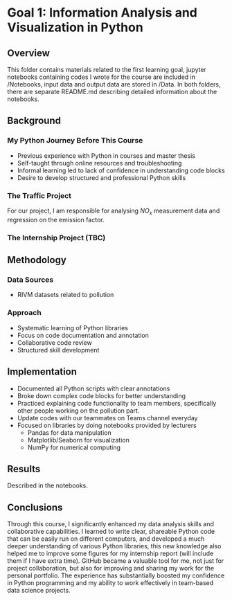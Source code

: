 # Goal 1: Information Analysis and Visualization in Python

## Overview
This folder contains materials related to the first learning goal, jupyter notebooks containing codes I wrote for the course are included in /Notebooks, input data and output data are stored in /Data. In both folders, there are separate README.md describing detailed information about the notebooks.

## Background
### My Python Journey Before This Course
- Previous experience with Python in courses and master thesis
- Self-taught through online resources and troubleshooting
- Informal learning led to lack of confidence in understanding code blocks
- Desire to develop structured and professional Python skills
  
### The Traffic Project
For our project, I am responsible for analysing $NO_x$ measurement data and regression on the emission factor.
 
### The Internship Project (TBC)

## Methodology
### Data Sources
- RIVM datasets related to pollution

### Approach
- Systematic learning of Python libraries
- Focus on code documentation and annotation
- Collaborative code review
- Structured skill development

## Implementation
- Documented all Python scripts with clear annotations
- Broke down complex code blocks for better understanding
- Practiced explaining code functionality to team members, specifically other people working on the pollution part.
- Update codes with our teammates on Teams channel everyday
- Focused on libraries by doing notebooks provided by lecturers
  - Pandas for data manipulation
  - Matplotlib/Seaborn for visualization
  - NumPy for numerical computing

## Results
Described in the notebooks.

## Conclusions
Through this course, I significantly enhanced my data analysis skills and collaborative capabilities. I learned to write clear, shareable Python code that can be easily run on different computers, and developed a much deeper understanding of various Python libraries, this new knowledge also helped me to improve some figures for my internship report (will include them if I have extra time). GitHub became a valuable tool for me, not just for project collaboration, but also for improving and sharing my work for the personal portfolio. The experience has substantially boosted my confidence in Python programming and my ability to work effectively in team-based data science projects.
